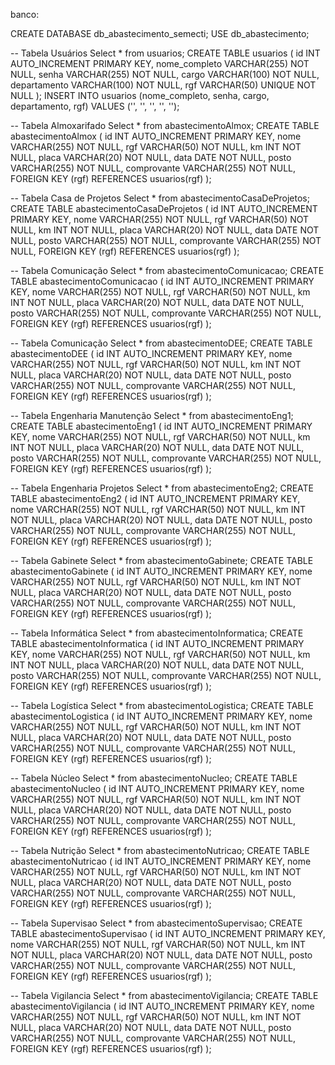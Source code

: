 banco: 

CREATE DATABASE db_abastecimento_semecti; 
USE db_abastecimento;

-- Tabela Usuários
Select * from usuarios;
CREATE TABLE usuarios ( 
	id INT AUTO_INCREMENT PRIMARY KEY, 
	nome_completo VARCHAR(255) NOT NULL, 
	senha VARCHAR(255) NOT NULL, 
	cargo VARCHAR(100) NOT NULL, 
	departamento VARCHAR(100) NOT NULL, 
	rgf VARCHAR(50) UNIQUE NOT NULL 
);
INSERT INTO usuarios (nome_completo, senha, cargo, departamento, rgf) VALUES ('', '', '', '', '');


-- Tabela Almoxarifado
Select * from abastecimentoAlmox;
CREATE TABLE abastecimentoAlmox ( 
	id INT AUTO_INCREMENT PRIMARY KEY, 
    nome VARCHAR(255) NOT NULL, 
    rgf VARCHAR(50) NOT NULL, 
    km INT NOT NULL, 
    placa VARCHAR(20) NOT NULL, 
    data DATE NOT NULL, 
    posto VARCHAR(255) NOT NULL, 
    comprovante VARCHAR(255) NOT NULL, 
    FOREIGN KEY (rgf) REFERENCES usuarios(rgf) 
);


-- Tabela Casa de Projetos
Select * from abastecimentoCasaDeProjetos;
CREATE TABLE abastecimentoCasaDeProjetos ( 
	id INT AUTO_INCREMENT PRIMARY KEY, 
    nome VARCHAR(255) NOT NULL, 
    rgf VARCHAR(50) NOT NULL, 
    km INT NOT NULL, 
    placa VARCHAR(20) NOT NULL, 
    data DATE NOT NULL, 
    posto VARCHAR(255) NOT NULL, 
    comprovante VARCHAR(255) NOT NULL,
    FOREIGN KEY (rgf) REFERENCES usuarios(rgf) 
);


-- Tabela Comunicação
Select * from abastecimentoComunicacao;
CREATE TABLE abastecimentoComunicacao ( 
	id INT AUTO_INCREMENT PRIMARY KEY, 
    nome VARCHAR(255) NOT NULL, 
    rgf VARCHAR(50) NOT NULL, 
    km INT NOT NULL, 
    placa VARCHAR(20) NOT NULL, 
    data DATE NOT NULL, 
    posto VARCHAR(255) NOT NULL, 
    comprovante VARCHAR(255) NOT NULL,
    FOREIGN KEY (rgf) REFERENCES usuarios(rgf) 
);


-- Tabela Comunicação
Select * from abastecimentoDEE;
CREATE TABLE abastecimentoDEE ( 
	id INT AUTO_INCREMENT PRIMARY KEY, 
    nome VARCHAR(255) NOT NULL, 
    rgf VARCHAR(50) NOT NULL, 
    km INT NOT NULL, 
    placa VARCHAR(20) NOT NULL, 
    data DATE NOT NULL, 
    posto VARCHAR(255) NOT NULL, 
    comprovante VARCHAR(255) NOT NULL,
    FOREIGN KEY (rgf) REFERENCES usuarios(rgf) 
);


-- Tabela Engenharia Manutenção
Select * from abastecimentoEng1;
CREATE TABLE abastecimentoEng1 ( 
	id INT AUTO_INCREMENT PRIMARY KEY, 
    nome VARCHAR(255) NOT NULL, 
    rgf VARCHAR(50) NOT NULL, 
    km INT NOT NULL, 
    placa VARCHAR(20) NOT NULL, 
    data DATE NOT NULL, 
    posto VARCHAR(255) NOT NULL, 
    comprovante VARCHAR(255) NOT NULL,
    FOREIGN KEY (rgf) REFERENCES usuarios(rgf) 
);


-- Tabela Engenharia Projetos
Select * from abastecimentoEng2;
CREATE TABLE abastecimentoEng2 ( 
	id INT AUTO_INCREMENT PRIMARY KEY, 
    nome VARCHAR(255) NOT NULL, 
    rgf VARCHAR(50) NOT NULL, 
    km INT NOT NULL, 
    placa VARCHAR(20) NOT NULL, 
    data DATE NOT NULL, 
    posto VARCHAR(255) NOT NULL, 
    comprovante VARCHAR(255) NOT NULL,
    FOREIGN KEY (rgf) REFERENCES usuarios(rgf) 
);


-- Tabela Gabinete
Select * from abastecimentoGabinete;
CREATE TABLE abastecimentoGabinete ( 
	id INT AUTO_INCREMENT PRIMARY KEY, 
    nome VARCHAR(255) NOT NULL, 
    rgf VARCHAR(50) NOT NULL, 
    km INT NOT NULL, 
    placa VARCHAR(20) NOT NULL, 
    data DATE NOT NULL, 
    posto VARCHAR(255) NOT NULL, 
    comprovante VARCHAR(255) NOT NULL,
    FOREIGN KEY (rgf) REFERENCES usuarios(rgf) 
);


-- Tabela Informática
Select * from abastecimentoInformatica;
CREATE TABLE abastecimentoInformatica ( 
	id INT AUTO_INCREMENT PRIMARY KEY, 
    nome VARCHAR(255) NOT NULL, 
    rgf VARCHAR(50) NOT NULL, 
    km INT NOT NULL, 
    placa VARCHAR(20) NOT NULL, 
    data DATE NOT NULL, 
    posto VARCHAR(255) NOT NULL, 
    comprovante VARCHAR(255) NOT NULL,
    FOREIGN KEY (rgf) REFERENCES usuarios(rgf) 
);


-- Tabela Logística
Select * from abastecimentoLogistica;
CREATE TABLE abastecimentoLogistica ( 
	id INT AUTO_INCREMENT PRIMARY KEY, 
    nome VARCHAR(255) NOT NULL, 
    rgf VARCHAR(50) NOT NULL, 
    km INT NOT NULL, 
    placa VARCHAR(20) NOT NULL, 
    data DATE NOT NULL, 
    posto VARCHAR(255) NOT NULL, 
    comprovante VARCHAR(255) NOT NULL,
    FOREIGN KEY (rgf) REFERENCES usuarios(rgf) 
);


-- Tabela Núcleo
Select * from abastecimentoNucleo;
CREATE TABLE abastecimentoNucleo ( 
	id INT AUTO_INCREMENT PRIMARY KEY, 
    nome VARCHAR(255) NOT NULL, 
    rgf VARCHAR(50) NOT NULL, 
    km INT NOT NULL, 
    placa VARCHAR(20) NOT NULL, 
    data DATE NOT NULL, 
    posto VARCHAR(255) NOT NULL, 
    comprovante VARCHAR(255) NOT NULL,
    FOREIGN KEY (rgf) REFERENCES usuarios(rgf) 
);


-- Tabela Nutrição 
Select * from abastecimentoNutricao;
CREATE TABLE abastecimentoNutricao ( 
	id INT AUTO_INCREMENT PRIMARY KEY, 
    nome VARCHAR(255) NOT NULL, 
    rgf VARCHAR(50) NOT NULL, 
    km INT NOT NULL, 
    placa VARCHAR(20) NOT NULL, 
    data DATE NOT NULL, 
    posto VARCHAR(255) NOT NULL, 
    comprovante VARCHAR(255) NOT NULL,
    FOREIGN KEY (rgf) REFERENCES usuarios(rgf) 
);


-- Tabela Supervisao 
Select * from abastecimentoSupervisao;
CREATE TABLE abastecimentoSupervisao ( 
	id INT AUTO_INCREMENT PRIMARY KEY, 
    nome VARCHAR(255) NOT NULL, 
    rgf VARCHAR(50) NOT NULL, 
    km INT NOT NULL, 
    placa VARCHAR(20) NOT NULL, 
    data DATE NOT NULL, 
    posto VARCHAR(255) NOT NULL, 
    comprovante VARCHAR(255) NOT NULL,
    FOREIGN KEY (rgf) REFERENCES usuarios(rgf) 
);


-- Tabela Vigilancia 
Select * from abastecimentoVigilancia;
CREATE TABLE abastecimentoVigilancia ( 
	id INT AUTO_INCREMENT PRIMARY KEY, 
    nome VARCHAR(255) NOT NULL, 
    rgf VARCHAR(50) NOT NULL, 
    km INT NOT NULL, 
    placa VARCHAR(20) NOT NULL, 
    data DATE NOT NULL, 
    posto VARCHAR(255) NOT NULL, 
    comprovante VARCHAR(255) NOT NULL,
    FOREIGN KEY (rgf) REFERENCES usuarios(rgf) 
);




